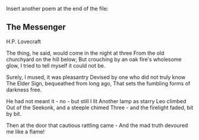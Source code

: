 Insert another poem at the end of the file:


## The Messenger
H.P. Lovecraft

The thing, he said, would come in the night at three
From the old churchyard on the hill below;
But crouching by an oak fire's wholesome glow,
I tried to tell myself it could not be.

Surely, I mused, it was pleasantry
Devised by one who did not truly know
The Elder Sign, bequeathed from long ago,
That sets the fumbling forms of darkness free.

He had not meant it - no - but still I lit
Another lamp as starry Leo climbed
Out of the Seekonk, and a steeple chimed
Three - and the firelight faded, bit by bit.

Then at the door that cautious rattling came -
And the mad truth devoured me like a flame!

